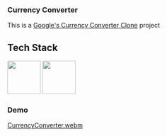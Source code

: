### Currency Converter
This is a [Google's Currency Converter Clone](https://github.com/yagnikpipaliya/CurrencyConvertor/tree/main/currencyconvertgoogle) project 

## Tech Stack
<img src="https://github.com/marwin1991/profile-technology-icons/assets/136815194/5f8c622c-c217-4649-b0a9-7e0ee24bd704" width="75" height="75">   <img src="https://user-images.githubusercontent.com/25181517/202896760-337261ed-ee92-4979-84c4-d4b829c7355d.png" width="75" height="75">

### Demo
[CurrencyConverter.webm](https://github.com/yagnikpipaliya/CurrencyConvertor/assets/97233515/0b68a06d-4009-40b0-8d4d-0e604754ad98)
